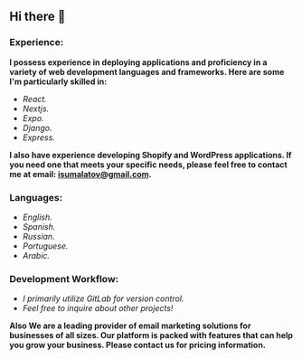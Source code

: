 ## Hi there 👋
### Experience:

**I possess experience in deploying applications and proficiency in a variety of web development languages and frameworks. Here are some I'm particularly skilled in:**

- *React.*
- *Nextjs.*
- *Expo.*
- *Django.*
- *Express.*

**I also have experience developing Shopify and WordPress applications. If you need one that meets your specific needs, please feel free to contact me at email: isumalatov@gmail.com.**

### Languages:

- *English.*
- *Spanish.*
- *Russian.*
- *Portuguese.*
- *Arabic.*

### Development Workflow:

- *I primarily utilize GitLab for version control.*
- *Feel free to inquire about other projects!*
  
**Also We are a leading provider of email marketing solutions for businesses of all sizes. Our platform is packed with features that can help you grow your business. Please contact us for pricing information.**
